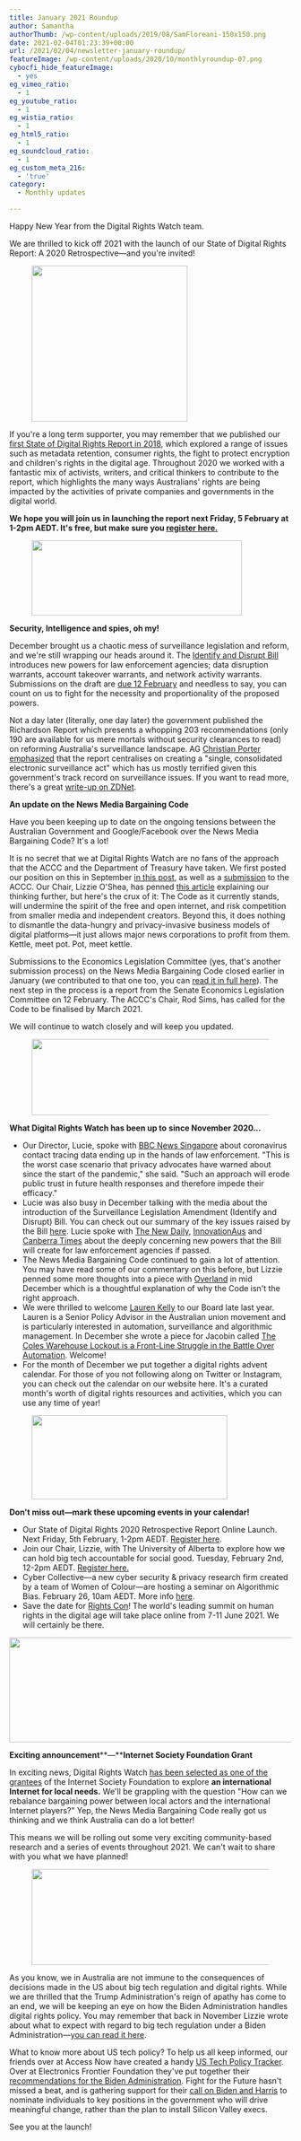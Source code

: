 ```yaml
---
title: January 2021 Roundup
author: Samantha
authorThumb: /wp-content/uploads/2019/08/SamFloreani-150x150.png
date: 2021-02-04T01:23:39+00:00
url: /2021/02/04/newsletter-january-roundup/
featureImage: /wp-content/uploads/2020/10/monthlyroundup-07.png
cybocfi_hide_featureImage:
  - yes
eg_vimeo_ratio:
  - 1
eg_youtube_ratio:
  - 1
eg_wistia_ratio:
  - 1
eg_html5_ratio:
  - 1
eg_soundcloud_ratio:
  - 1
eg_custom_meta_216:
  - 'true'
category:
  - Monthly updates

---
```



Happy New Year from the Digital Rights Watch team.

We are thrilled to kick off 2021 with the launch of our State of Digital Rights Report: A 2020 Retrospective—and you're invited!

<div class="wp-block-image">
  <figure class="aligncenter size-large is-resized"><img loading="lazy" decoding="async" src="/wp-content/uploads/2021/01/save-the-date-6-1024x1024.png" alt="" class="wp-image-7656" width="278" height="278" srcset="/wp-content/uploads/2021/01/save-the-date-6-1024x1024.png 1024w, /wp-content/uploads/2021/01/save-the-date-6-300x300.png 300w, /wp-content/uploads/2021/01/save-the-date-6-150x150.png 150w, /wp-content/uploads/2021/01/save-the-date-6-768x768.png 768w, /wp-content/uploads/2021/01/save-the-date-6.png 1080w" sizes="(max-width: 278px) 100vw, 278px" /></figure>
</div>

If you're a long term supporter, you may remember that we published our [first State of Digital Rights Report in 2018][1], which explored a range of issues such as metadata retention, consumer rights, the fight to protect encryption and children's rights in the digital age. Throughout 2020 we worked with a fantastic mix of activists, writers, and critical thinkers to contribute to the report, which highlights the many ways Australians' rights are being impacted by the activities of private companies and governments in the digital world.


**We hope you will join us in launching the report next Friday, 5 February at 1-2pm AEDT. It's free, but make sure you <a href="https://u1584542.ct.sendgrid.net/ss/c/P8Elou2Rvc0qoMPEUZrMXQOdkwYPfWp1lSbdBGL8OQkZBIAwRpAMXO0VP8S7qG9njUBnOiLzp6GpnuqlQpso1yU1mXOPC7mY4cxajAMm0ldBHva91VhUWSTSd4mhbOix7DjrW3D3JrAC8P1jTi69QsEs9Jzh-AvNezFPq_Tw6-GpBwhLE-qtbXItKEqLkVodri7xlXZFhGsx34NLSHbOoKDuDwUEUxkDeNEZTkRW1p7dg2ObRkWcLLBGTufQij79JBeJ2byAhAsew5efN_Ot7E8CEH6JjWCy3r98As8_uowZwxdR3GitUxUobG-H-XCXexRlhDe_MY2-OLLYA7Y6HphwQeF5kaQDyQt2IqeQ7pzr1I-ke3C5yXSSYNQy1L0x2jvT3EbLe56WDX1IyKQaLA/38z/GX_Due5YTwW4Mc7oRznFxg/h1/3OjDMMAk56stztfw3iLXsGzzW6RLdCou5ehKwYjAAgM" target="_blank" rel="noreferrer noopener">register here.</a>**

<div class="wp-block-image">
  <figure class="aligncenter size-large is-resized"><img loading="lazy" decoding="async" src="/wp-content/uploads/2020/10/Email_headers_highres-04-1-1024x366.png" alt="" class="wp-image-7494" width="375" height="134" srcset="/wp-content/uploads/2020/10/Email_headers_highres-04-1-1024x366.png 1024w, /wp-content/uploads/2020/10/Email_headers_highres-04-1-300x107.png 300w, /wp-content/uploads/2020/10/Email_headers_highres-04-1-768x275.png 768w, /wp-content/uploads/2020/10/Email_headers_highres-04-1.png 1168w" sizes="(max-width: 375px) 100vw, 375px" /></figure>
</div>

**Security, Intelligence and spies, oh my!**

December brought us a chaotic mess of surveillance legislation and reform, and we're still wrapping our heads around it. The [Identify and Disrupt Bill][2] introduces new powers for law enforcement agencies; data disruption warrants, account takeover warrants, and network activity warrants. Submissions on the draft are [due 12 February][3] and needless to say, you can count on us to fight for the necessity and proportionality of the proposed powers.


Not a day later (literally, one day later) the government published the Richardson Report which presents a whopping 203 recommendations (only 190 are available for us mere mortals without security clearances to read) on reforming Australia's surveillance landscape. AG [Christian Porter emphasized][4] that the report centralises on creating a "single, consolidated electronic surveillance act" which has us mostly terrified given this government's track record on surveillance issues. If you want to read more, there's a great [write-up on ZDNet][5].

**An update on the News Media Bargaining Code**

Have you been keeping up to date on the ongoing tensions between the Australian Government and Google/Facebook over the News Media Bargaining Code? It's a lot!

It is no secret that we at Digital Rights Watch are no fans of the approach that the ACCC and the Department of Treasury have taken. We first posted our position on this in September [in this post][6], as well as a [submission][7] to the ACCC. Our Chair, Lizzie O'Shea, has penned [this article][8] explaining our thinking further, but here's the crux of it: The Code as it currently stands, will undermine the spirit of the free and open internet, and risk competition from smaller media and independent creators. Beyond this, it does nothing to dismantle the data-hungry and privacy-invasive business models of digital platforms—it just allows major news corporations to profit from them. Kettle, meet pot. Pot, meet kettle.

Submissions to the Economics Legislation Committee (yes, that's another submission process) on the News Media Bargaining Code closed earlier in January (we contributed to that one too, you can [read it in full here][9]). The next step in the process is a report from the Senate Economics Legislation Committee on 12 February. The ACCC's Chair, Rod Sims, has called for the Code to be finalised by March 2021.

We will continue to watch closely and will keep you updated.



<div class="wp-block-image">
  <figure class="aligncenter size-large is-resized"><img loading="lazy" decoding="async" src="/wp-content/uploads/2020/10/Email_headers_highres-01-1024x310.png" alt="" class="wp-image-7296" width="449" height="136" srcset="/wp-content/uploads/2020/10/Email_headers_highres-01-1024x310.png 1024w, /wp-content/uploads/2020/10/Email_headers_highres-01-300x91.png 300w, /wp-content/uploads/2020/10/Email_headers_highres-01-768x233.png 768w, /wp-content/uploads/2020/10/Email_headers_highres-01.png 1376w" sizes="(max-width: 449px) 100vw, 449px" /></figure>
</div>

**What Digital Rights Watch has been up to** **since November 2020&#8230;**

  * Our Director, Lucie, spoke with [BBC News Singapore][10] about coronavirus contact tracing data ending up in the hands of law enforcement. "This is the worst case scenario that privacy advocates have warned about since the start of the pandemic," she said. "Such an approach will erode public trust in future health responses and therefore impede their efficacy."
  * Lucie was also busy in December talking with the media about the introduction of the Surveillance Legislation Amendment (Identify and Disrupt) Bill. You can check out our summary of the key issues raised by the Bill [here][11]. Lucie spoke with [The New Daily][12], [InnovationAus][13] and [Canberra Times][14] about the deeply concerning new powers that the Bill will create for law enforcement agencies if passed.
  * The News Media Bargaining Code continued to gain a lot of attention. You may have read some of our commentary on this before, but Lizzie penned some more thoughts into a piece with [Overland][15] in mid December which is a thoughtful explanation of why the Code isn't the right approach.
  * We were thrilled to welcome [Lauren Kelly][16] to our Board late last year. Lauren is a Senior Policy Advisor in the Australian union movement and is particularly interested in automation, surveillance and algorithmic management. In December she wrote a piece for Jacobin called [The Coles Warehouse Lockout is a Front-Line Struggle in the Battle Over Automation][17]. Welcome!
  * For the month of December we put together a digital rights advent calendar. For those of you not following along on Twitter or Instagram, you can check out the calendar on our website here. It's a curated month's worth of digital rights resources and activities, which you can use any time of year!

<div class="wp-block-image">
  <figure class="aligncenter size-large is-resized"><img loading="lazy" decoding="async" src="/wp-content/uploads/2020/09/Email_headers_highres-06-1024x342.png" alt="" class="wp-image-7275" width="349" height="150" /></figure>
</div>

**Don't miss out—mark these upcoming events in your calendar!**

  * Our State of Digital Rights 2020 Retrospective Report Online Launch. Next Friday, 5th February, 1-2pm AEDT. [Register here][18].
  * Join our Chair, Lizzie, with The University of Alberta to explore how we can hold big tech accountable for social good. Tuesday, February 2nd, 12-2pm AEDT. [Register here.][19]
  * Cyber Collective—a new cyber security & privacy research firm created by a team of Women of Colour—are hosting a seminar on Algorithmic Bias. February 26, 10am AEDT. More info [here][20].
  * Save the date for [Rights Con][21]! The world's leading summit on human rights in the digital age will take place online from 7-11 June 2021. We will certainly be there.<figure class="wp-block-image size-large">

<img loading="lazy" decoding="async" width="1024" height="187" src="/wp-content/uploads/2020/12/Email_headers_highres-05-1024x187.png" alt="" class="wp-image-7575" srcset="/wp-content/uploads/2020/12/Email_headers_highres-05-1024x187.png 1024w, /wp-content/uploads/2020/12/Email_headers_highres-05-300x55.png 300w, /wp-content/uploads/2020/12/Email_headers_highres-05-768x140.png 768w, /wp-content/uploads/2020/12/Email_headers_highres-05-1536x280.png 1536w, /wp-content/uploads/2020/12/Email_headers_highres-05-2048x374.png 2048w" sizes="(max-width: 1024px) 100vw, 1024px" /> </figure>

**Exciting announcement****—****Internet Society Foundation Grant**

In exciting news, Digital Rights Watch [has been selected as one of the grantees][22] of the Internet Society Foundation to explore **an international Internet for local needs.** We'll be grappling with the question "How can we rebalance bargaining power between local actors and the international Internet players?" Yep, the News Media Bargaining Code really got us thinking and we think Australia can do a lot better!

This means we will be rolling out some very exciting community-based research and a series of events throughout 2021. We can't wait to share with you what we have planned!<figure class="wp-block-image size-large">

<img loading="lazy" decoding="async" width="1024" height="171" src="/wp-content/uploads/2020/09/Email_headers_highres-02-1024x171.png" alt="" class="wp-image-7271" srcset="/wp-content/uploads/2020/09/Email_headers_highres-02-1024x171.png 1024w, /wp-content/uploads/2020/09/Email_headers_highres-02-300x50.png 300w, /wp-content/uploads/2020/09/Email_headers_highres-02-768x128.png 768w, /wp-content/uploads/2020/09/Email_headers_highres-02-1536x256.png 1536w, /wp-content/uploads/2020/09/Email_headers_highres-02-2048x342.png 2048w" sizes="(max-width: 1024px) 100vw, 1024px" /> </figure>

As you know, we in Australia are not immune to the consequences of decisions made in the US about big tech regulation and digital rights. While we are thrilled that the Trump Administration's reign of apathy has come to an end, we will be keeping an eye on how the Biden Administration handles digital rights policy. You may remember that back in November Lizzie wrote about what to expect with regard to big tech regulation under a Biden Administration—[you can read it here][23].

What to know more about US tech policy? To help us all keep informed, our friends over at Access Now have created a handy [US Tech Policy Tracker][24]. Over at Electronics Frontier Foundation they've put together their [recommendations for the Biden Administration][25]. Fight for the Future hasn't missed a beat, and is gathering support for their [call on Biden and Harris][26] to nominate individuals to key positions in the government who will drive meaningful change, rather than the plan to install Silicon Valley execs.

See you at the launch!

 [1]: https://u1584542.ct.sendgrid.net/ss/c/AmCPGAa5TKCV0Ya3nRaidLj-E38ivNX1IxXECBaIAIBnfl3P693KHmdSgMw1M2G-4SjEQIrDkBgLjGU8gOW1uEXEWP__zGsy47UXPwejYF41YlLoSNbqrg6URg5v7HYMaNYi9BxXAa5EWBcdyQpbQRFKY9DLDIlic_sj_A1Mt5uJC_6CZhwzZDwO8WWl8avdvj7-_xCZumnvdSwmK-SeyOqs2mv7-C3PpuwpQl9qSU6RkUnQhJZajgkZZC07oIk36Dezfcrsdy_KEsgOC6to2rZiB1M40ElXVBszbs2LMGsrwbndXpDDpAO8qU9TuS7ST7jegMPlOCHUk1Qp5nZjVGLIknPXgZYiTImAUcdGWDr_Zm_8-tr_R5WEVP7FazE18bUbB7ZPzeB2xOJxOCVigA/38z/GX_Due5YTwW4Mc7oRznFxg/h0/RJgDsybmhSYShIZfHdNFLS26bSNX20-P1LulMxjez8M
 [2]: https://u1584542.ct.sendgrid.net/ss/c/tTBUZwcBH_2q13Ow12s-jec6c6sDmmbRVlFp71r4CuX1HeuystdaAEWiVoLy6N25SVM2sQrXhu9_i6RLK_zH9aSuG3iL7uYvakKADj3EM3LvkIp9_AX2QTDJg-Oll7JN_TYdbe9OYS8I4Ut1VocTIgr58rqj2QeByTmNnRmI3yV1-OeV55_jqJpSHRChdjcMjYZO3L8tAD7WwkHScZ54CygkHJLLYCXpkLQeY-ivShADM5_RLZ1VFO09O917QaUW_tKs9YgaGSd2M552A6O9Qwv5ion1-V0AM-DNDSZ2AFxkaD7qIUgoq0MA7dppbN0j9ZsP6fQbGexj--LwA9ZNNSHVx7UKxfhP3TBf_u0VRfXV68G_RgRgSXe_CgGi4mlKvGIL-DlSu4IsL8IWz03bOA/38z/GX_Due5YTwW4Mc7oRznFxg/h2/bMDbmWiR7ctY7Yii9x3Er76gpR9WDpNjKONudSLaKbA
 [3]: https://u1584542.ct.sendgrid.net/ss/c/atcYNHk4Eh2YdGnwBh-YDNsStHlRDnhXh8ZCVpOmFCCGEYetjdjuV8r66rO-kg-Lui3CWWasFuxd-sMehUWK8MHCkPqh2vB_YPGjm8yYYyc1xzOGO67bF-Srw3z3yuk8Mlv8FmPM9XAHw-jRmAx_ouWSl04xnBIuZuiPhOTjScb5NcHgM_BT9OH-KdpSRvgmlRxTt58PXkeEutAS0xlVAgf2SvW8KNi2O-xKxapHOEBtIHgHiwGbyVzi5EL_wqlN1LOAmbKrr6heTFXoMlPpM3wAGhNDB-UfnjN6DWnTSrFi8ezEvzlVYJ5Jo93uj-l1XbLpGz4P1hGpKZN4bE6t2-X0VgX4y4wn441BG6DQ4-ew1f6lz5qT1dgGbQlnHajbo7cxITLin2q24S3b8H2-tgELZltQrHzgxu26SULYorpai7bUozlTu1oM4i16ExE6/38z/GX_Due5YTwW4Mc7oRznFxg/h3/bHfNYyzOWvcwKMXrxBt5gX6dHVQGuMnn1Qq0AMFQe3M
 [4]: https://u1584542.ct.sendgrid.net/ss/c/atcYNHk4Eh2YdGnwBh-YDCcpYg82M5_HER_72VOKqu2bY-0jEb-rFEyotLyhHEK4IOHLTTuXlAISvG9Ke3t8_y-igmYZ0lBBYmuxF1cMZxS2eszEbGUqurr6l4-EXR-M_MAcO4v6fw85mY6jrCPJmmI5FxmB3sFVuLcDdll8VExZXPibfPpkwqUrqMZLUezYWQvR7CcKuYI4VGwoS4r2-YQLtF_yvJN6puerJy5y3cldnG99vVBp5zK_3hexuG-xvtDu2ot1drv0v1oA6TrW2alcCK90xV_BiQA_cr7yTEe8-hgnRb3sqvyvDCQGnBhxYLomRSheWfTKsR3tMkyWMbfjim1zaxwrG5EfZsbtw42WAw1gvNgZb-P2Y269SHuwcZvd7ZFyh65WdSDex9iBqf2wUC8VDW9n4uDZxEVVjf4wrgBnWqhMDxCu8ooz0HXZGjZDGR1Ye1bTqwvdthhF2mKj9In8wL3xXZfnxXhQtNFr4aQLiJ-rhMgqIeZMbZt6Ok7w_h6U2-ivoDCw-0jYrb8CaeNLuLEhVz8OC7eR3Lg/38z/GX_Due5YTwW4Mc7oRznFxg/h4/v3-5c1Yyze7gsEUK5mzF41tnApAqnOwzyxzJoTzOzzk
 [5]: https://u1584542.ct.sendgrid.net/ss/c/atcYNHk4Eh2YdGnwBh-YDBgF_lpx9dpLIbqQryNOH0slS0cDhMrX5UY6DrrzjyKkf7k_pVM8TjxOr8-lJZIFej-fEaPSuBzgzsnxeLr4_jsXwp6mcs2NMrhD8_u-mDnSU_53kYY3W5ekHDyuXtwSSAOiBDLgsAD42JCMHScH2QG5mp6XR822VjWVw1wN7U8DqUHACNwkm-baXYkH8CLS3QPCgfP3erM8AtPSfPO9VbW1Kc0G3M_jRvZKijsqpoibi2c4hXfH3UjdWqZ6AEA9vsifXyp7gMHG9woKWKl8wuxtXjAIOOwI3CPgdvC9mlV0kvzLaLQ3R_ggw0vlzejM2XFFZ_ZhkSoQ7yGspiqmsa2L6QNc6aRMOoiuLj9znhLo7gSv0LND6I4cuZofuiqA4Q8gWSEbZ4O9bV7KHjDuTZ0T21Pf-US3_3Qe3sNmFKRR/38z/GX_Due5YTwW4Mc7oRznFxg/h5/2RO7tRCtfzdzB8zO7GYgGfXu-wjqlGQNYsngYFaECV8
 [6]: https://u1584542.ct.sendgrid.net/ss/c/CMxF4nARlf6wAFa1PSfv0mmZ9RIuK0LyVv5J0Wo3jtLbQYuZN58BSDpHzW6ON_Xe_Jin93oFEiss0xl3Wv5mQyzLep4TS1Bk61Crl1OOPXuMn14ii5c8JmXEo0YA77X8g2drXwuJZUcc2CnXtt_GeivG-jiOp_BOIG9nGkYiW3BfslHsa9X2QLSRiuK29NoFHYOm6oN4Q0cc1k3zvu_0lzPobCfaV89LVGJFEhUQvDHJrBaib6uTLV2_eK7HSTwe_zTi6uixKHS6AfktBJHJJ3sfmqs1JLcmGoiNywsArPaLEn4ehj7kyl7TzhOTm-fDsEpBq5vVk34JMe3CHDCvONGdSCdazCIYbSwJ0COMhuDr1oLJvNg4vmy6QNwPEbSw96oIIiwbjkb02ZZnXCFSWUnrStShg9Yh-ZQUE0UegRBROBfVlPkVGijFGUYNYB1q/38z/GX_Due5YTwW4Mc7oRznFxg/h6/j8LxvNo3a9OTOA1LgbbeYsKh9XwpDXvcIbysR_sM3jA
 [7]: https://u1584542.ct.sendgrid.net/ss/c/CMxF4nARlf6wAFa1PSfv0mmZ9RIuK0LyVv5J0Wo3jtLbQYuZN58BSDpHzW6ON_XefmyGbUhlRMw2o37XHlDr1Hu2oOybR0dSQKPcDp05PRnQIM0986xLkUtAm49hUUxonawl5CkKKKN3Q4FND-qIZA9izJp3P86E0lYq9pJWapT3S4mVF7kPsyd43htim06kh4p7RAOAkXmpyhS313SPDGlm9bPiQUO7v_s65zUD2Ia0w9iDCnkJw9jnNrdNvFlRIOHb9RAo3hncCrtLH3g_ohqjs2n_2TCfmBFtiHK47R0vIdZia_j3BFZ7DXWYJXLEh-qgejPTw7IArIovgVJfuu6WvQXxCVVAtSFnr9JJ5vgihRMXaSw5equ5Qg3zpueoQj_mdGBuW6KZ6Tk5wXiuncsuXZHHf_DrZr9DD8HRqzHdLOTzCor2diV5IfwytCC1XGpYatKFXAy6zuqamEctiQ/38z/GX_Due5YTwW4Mc7oRznFxg/h7/NXO4MY0HEDb4UbFwy4kUMlGDvh7iuKpGwQGYW1AeGkE
 [8]: https://u1584542.ct.sendgrid.net/ss/c/BqA3LhzOFl92KwaVoz69N0qR3BWkZXYkjMRYGJoSlae3nN7x5bGH8v2aa9RWlOQhABPI9T5OJfLUxOr1GHmbx-t_gSxB8jsOGRoRuft4FgmRSHjZlaP-JDCrEYw0LLgpbkJeoUb1WESsrLJQiUQBlIWjl96nBj95iOacjaSNVYtONTy0xMC3Z53FqP3u-n4JydP_YWqyZ97kY-3uwEhGVCctTYe7r8fmBfFpRKxkdENrESECYPWt9M3HAiq860iqaQMQAfE7OMm5aryz8_k710A7hQMBj47IqZgkzM8kVEcC-AUCbhzTh5I0lcvA5YMznDByAbofbiSLOpZZ-nD3l99v1i77Nd8OwGg78eZYay3fUKW4N1Zq5TxFsSI7m8Ht91JlEoShg6isxmLB0NRktw/38z/GX_Due5YTwW4Mc7oRznFxg/h8/4AQZ65ZDkkQeVNAfTwWaud-mqR5NYH_6-y4siOVjLpw
 [9]: https://u1584542.ct.sendgrid.net/ss/c/CMxF4nARlf6wAFa1PSfv0mmZ9RIuK0LyVv5J0Wo3jtJwgT634iGOY2ciLomeSE5Mris0JbcHvAJa7RFI6NNnR0UzdP22Ln79lJINWT1atpqX1uTPJl1elbdCwbpSEGJv3XB3-6k-6g3xiRzHjdR7ng5MTd8G51cfHfE6YVF2qz6-65dmXBxjOksfTv2UebhjXme3Qsq3CFu0qkTbaV-PRU4bA0ssHQzl8lDFvUktFFK_EBe1cPVYL_y1NnC0QAqwfiafaYX_RKusZQwhos139NYlOXxR3jK1wjzuBAAP-CmT0eOLEt_ZP_EIsysUIYz9rIsICqZI5UYeEEvG3W-p-i0721ns4zgQM8tQTNeuqEpjmmJgD3cqyEhzj_hvPTRCPY5y0ZH59d64RLa98cFsl6bq8TB-SVFxz23PMS3YZg8/38z/GX_Due5YTwW4Mc7oRznFxg/h9/crnm771ljFDHO7AqECNunN3-TRXk7RnkFARIKghnVWQ
 [10]: https://u1584542.ct.sendgrid.net/ss/c/atcYNHk4Eh2YdGnwBh-YDO8uxGJwPbt5vUWhV28VPRhLgkSGiOLwyaPW-TQlSo3P2gtO2wBbevxKr4M3Xx827sl1brcpatf6du23Htg2gf_OJTwEtSCX4bUqnxby9Gs8r5VoGEZ0lrOJr7S9C3wB6svGSG2fFjCgfKiTZ6HtcJdvq7_oJNBzFPAZRZeZdxy62m1L2fTl_xkrUJfoj_5gYjPakoQTekMwg2XBADSipukC6NPpARw5IvsBH5f5DiK1_9o_i6dTFQkVMV5YEG9VzL49rMYMGNCFcp3hulrojLF22WtKn7gT9Woo6BhANwnoNibqlx95H6X250fo1DgKa3hXjXEvTiiLRdZBa9uRlfA/38z/GX_Due5YTwW4Mc7oRznFxg/h15/kH-Xa1ZCb_fHspBRghXcyARlx-C6tfN4r_fod_LTOxs
 [11]: https://u1584542.ct.sendgrid.net/ss/c/dSCQfi9FLISmU3ZE3bfPhlSBN6XYeCKzaLLHWVkJ-A9ssnHoFXVOv9K_tpvraSj1-0pXU4ztPMvwpVPpV4A0VrzK400VbKZotVbCejSfzd9RKE5RKtDjrE0gD7A8RAenIW-Y-wXu_zDHYNz5hfCR43XzrQ3xDCw23-09pYYqWDw6Gr0Hks6sMjkriaPsawVswEuHidV7AjP2H-GHJ0LonyPTrSqUjUCb-oQ7eQOwPepSVLmw7z0C3UEdCJ-uSUpVu3PlaiGimaxt1nyzcAAkwRK-S8rFeaCMoVk01066jLArd92rmqKz7g9HTWzFCXsvtqEFlmavtB0KLgH2DRbH6hz48pm72ostSyWgIm0o0vx0YSGNWtBiXcVQ4IktshIt/38z/GX_Due5YTwW4Mc7oRznFxg/h16/-M3Q3u85IqgBrmOMDGgfELS00wB-sFMYyGZ7fJx6XFQ
 [12]: https://u1584542.ct.sendgrid.net/ss/c/dSCQfi9FLISmU3ZE3bfPhg8jwdrnKJdjAjsLvB-9DmnOJCVNoYOC72oz6EWUTKF5QpHAMgaHwhWiBhOi_VZOnJuYYF4Wdyimh9Bk2AYF9734_x1mKqz7E3wbREYmuk9GH8PPAI40gGSODB4iJ8VYZGn-vd6elV_WtFQoBT-1R8TV3LeWhGhqq0Kw7cpqOD10msuxLeCUW2V5Gxk4FYCh4pwfhaMWc1QBv8I18FpgCF-ie5hEeoSFuUqAbNvvEsMbUCVmbJguJCKsOwzmKoghnBqpD5LUa3txejcCvkBQnrfa4t9_G8fAjx1rEtRJdNw873NoBqiii-fWxoYaXV9gu8P_NzyT268dS4S04HhmGVKMTZjSy5v_d--v6yX0qCwy9CDaY9d1YjIFlDvic2ZjhMU2Ov1_OLC6oNTovXjosAc/38z/GX_Due5YTwW4Mc7oRznFxg/h17/8QHtqM-IvQApFqofwIqj6xW2rfplZ8sukz1Z4Kv1DxM
 [13]: https://u1584542.ct.sendgrid.net/ss/c/atcYNHk4Eh2YdGnwBh-YDK_gpTaIVkfp3JTnTCw1eQ_TXcA9n4PRcNyV_ryhYzthMSyNYv700SeZIXgkHzbM5lp5UpJfcROTOEUD2HFCo-ucQYuSXOJ6cEf4RgB1SbTGVc9tkKY_kBxk1Hk3eDDMKPK4bR2KWykNuOjtDn1ESY756Z1v2Acd8gY-DmSoLQG1oMWpjWOLKMsVYSkysgpv8LQa9lPE19hvZpdva-N2bbnYUsGHTlcSyEV_D6jV9R7Ke6Dlb4OnoJ8fe9inh4VHzjJTKxgdXQlnfIlOY72Vy5erCDRrWENPxzjQyRxHkxT09m0xCTDUX2UfvVsoIpcadkwQGhy4p178a225OFWbiu2xnx2qMmmGiRm-_44AXoHc0HXiYc43jwh8geFFr3AZrg/38z/GX_Due5YTwW4Mc7oRznFxg/h18/lOjNDoUOfKew9dXC8e-XJbcKaQ5RUslvuFVFoOucuUQ
 [14]: https://u1584542.ct.sendgrid.net/ss/c/atcYNHk4Eh2YdGnwBh-YDMsQup19ctwzixQPtTEhYGvKp1MI5z_eLXiS-JHaSkpW_FF0sv-sqMf0Z92qzjGzYIo5txS3VRukwwxeRmAL4NU6W7RiJDl7MFymv5rXP3FjbASFd1Poe0nLwXPb5zxIOFhcdaVKa4JRU0zuf_POtpNNzXlIRrHo1q844uZKPijT2ROdJV8xbhPaIATL0YBMeOAJX7CifCGiCra-rcluqgzBRSSzpVBzWU1Y2rww3wJ8txfqmdNkGdjhNMygzhQhqzIZ04gHaEMdPg2Krd3-3ziadoaPNwidHzzAlZnjpcyvyKcWOn_0GUOOq9QeilA1Gm0Dy85dbYYislMLA7yHMeMqdTU03bcm004zRLZ6DqBZM7NEsRikfEsAvo-apY-Sh6oJDU7NZCYBtwecDNzhN3KHxmVuLg3SsokNYVGm7dNXNl7qnXEPgig4lpyR2IvotA/38z/GX_Due5YTwW4Mc7oRznFxg/h19/9jK2keVF1bSLpDZyOrITiuSdVe9X3o_P0LHf_dmsUPg
 [15]: https://u1584542.ct.sendgrid.net/ss/c/BqA3LhzOFl92KwaVoz69N0qR3BWkZXYkjMRYGJoSlae3nN7x5bGH8v2aa9RWlOQhABPI9T5OJfLUxOr1GHmbx-t_gSxB8jsOGRoRuft4FgkyKWFiTdgGejZK7XIG9hRb_1vp1-4uD0F1h1zqe5YI_X6ZpsTKJtlqw_aVDzK-OU4RxgI3SVBnzPyif0bY2GGE-MBhUpOz88llETbrpnGcZp7tTxRZNchYgZ59lUnC2h0PFnUozUUSujmvNppgycrNcbyX3uev2uqf4BCDsa6TRUS-kJO304twDuIyYMnmhjXDOT2DDH-3mIfHtoie3aeciAJac4V0w5_bGPQ8u3qRkLEzBcvMZ1pLlzhGZxMWR9V_VN2Onb8vkt8jYmvpaF_Wuv6Eg8x-5LDvHAC6kJlJiQ/38z/GX_Due5YTwW4Mc7oRznFxg/h20/n0MQ73XS4WvTjEj3VX6cLBTnp3ZubZgkJ2IatceC1NQ
 [16]: https://u1584542.ct.sendgrid.net/ss/c/CMxF4nARlf6wAFa1PSfv0mmZ9RIuK0LyVv5J0Wo3jtKndhhL4rCptEO3_SWz4RcYKlIToB3H5fOfKOCUWC_cBWl7ybTCjUoHSXsarpV2sMXlHSr_Ta0deQc-T7Cu6IyrBXsHZ6o1pBsI3OXjzzRtQksXN2N17Q5ItQK6zE0fr5fkgMeY71LNObcfNYjpRaAvt15t9VS-QPqDD4MsQTmfy2pgEIpT4WJQsrppGVqr1fsinh-n5tH16wjfeNxTO1FwBRQpSs31yv-BNPFYXGGOwaXI37tv41k8dfnUojJcpOSwBDh0DP7RNgQ8XlinJkJGhyD90zTaq0g96_ERNPKvsrpo8KQgkpia8T15H2KXNMnnCbMdpQf9cLQQM__s0ivI/38z/GX_Due5YTwW4Mc7oRznFxg/h21/5nbWjywt8Jpwovta1GLRQit9Txli1TFBIYibuIfvj20
 [17]: https://u1584542.ct.sendgrid.net/ss/c/KTqGVTU95m3XYkCVwdzD9QT3qry_HB4JXuZfTmVDHIwvWU_Ny9C-wVEiEFle3MRNdgyFTLoiw1RX8kXfuBBLKU1GdhHFB8WmVQ3apvvXxqumKcWjX3hSKb72P9AoTzdXBbkOq3guoKHSWmRWHVL6BNWwLOC0h8l-vjP_lmDInEFpEnlxewdPoCm98k5Te5_ipf19CE_ESZtH0OhWtWR7hoj4qScwmbl7UQqFZny-eNG1Sogkj7mxwRYoBxGs-8isjDve7RcBFbrFJ9PS-lrw6sHcvM3VXaWuoU1X1IJHysBPg5I-s03PhkDkxiEWVYapgdDKU5VpxbDid52pYg9NO0TOkrMS-sjNM2I1n54PAqbJXz9mOaxBzvht1G8zcBq1yDqEyuY3gAzFXqBIpw6IZXYsiT7c4QiGEB-c6rSq1ZA/38z/GX_Due5YTwW4Mc7oRznFxg/h22/Mbswf-9D-7dOjODVr8oTYo9aWjgAPqc-_KbbtWFJ3s8
 [18]: https://u1584542.ct.sendgrid.net/ss/c/P8Elou2Rvc0qoMPEUZrMXQOdkwYPfWp1lSbdBGL8OQkZBIAwRpAMXO0VP8S7qG9njUBnOiLzp6GpnuqlQpso1yU1mXOPC7mY4cxajAMm0leyZS_hZpnw_5nviRyqTi9GfzWSlMJHTCzyVeVmlJILGvisdmvYbafWrXpkSK_kXQ7eRxUl6nTV1D3G_DnhDKLVZ5eQe5d8wb-MuzUCibTRRXpT0221i73z5fk2HmZ3CPN1x2iq6KTSy_pr9_59tLJoS1Fxr-hCOA9nXxyDru2lVtj8UBANbhYzVlRpapdKMYNZc_YzlSKEaAadK_H_ssJOhdhRhm3FCaWggSsTxIYfecxQpgCngYdJoLqcgynwQgygPkeuYSjQvLvSlDYGyGCWftpZLM9VilnnrDqcJUYlzg/38z/GX_Due5YTwW4Mc7oRznFxg/h11/4u38FUQoNt2GfwEB_mqSKg3pY__dDNrQRnZ9ABR1M-0
 [19]: https://u1584542.ct.sendgrid.net/ss/c/atcYNHk4Eh2YdGnwBh-YDM-qM9RhdFpf4pZXSHBeQKH74ItiTgCG4jkR8c4HV1vxYQKTDAAArSHdBwHoXYuVk2SecOSidVhLU2cx3kC-elfPEMMdtNX0Qla8zVDPmcpyBZ-FkEvREAyB-21dXNe-7e_t4ehukqMRc5URI6WBc7BPCvofdOLQ5wFkSrfUdmYFXsfVnWJGaPJrbbOMqo49hThqOzPdfr5zMuauaxh2CZaGnk0J0VQkpLLv3EflJAecJt9i0OCz9EaDgVhZ0ZCkCZo8Y4C_LMioFsQuMRl8QUDao7VOHUGhFCKP0_4QUWln-MjYyRB35LmZH_o9hC4IcGgyO7mrsKcbrOSMEyHfqbxNaqKx9S9X8xwNHUM6rBllov0kvzU7xDJfEMftLLX4AlehguGsfV-YoqU1mI0kM-ub8MDwrQlKu6mgraG_89-ZF-9YmTNX8KkWSqExVZu2Bthc1opBo_GlBPD9MBSMpCg/38z/GX_Due5YTwW4Mc7oRznFxg/h12/4MU0cfkEAwEzLfIa8NA2iUT0Ue1OEsTXC2oiFKr9TLk
 [20]: https://u1584542.ct.sendgrid.net/ss/c/atcYNHk4Eh2YdGnwBh-YDFUMrsAHGKPNQSwNFtgiwh8EpjV_39Xa2qUW8_inEC4XHVbq_cBHSaHohyGH1wy0jVO90P2_9K3oe1lu4wiMJrYDCNUdI0Zp7Oi2dexqsLImOjc4hOp8FTO_jfQS04iWQ1moYkj13G7ICRogmEUHJsXDmO3KzviAaCcH7nSfVObmHXbIW2L2MgxxdhFpBZoxYwjSR5d5qR0p_07QtLnDM3WvvP1VhHfgYdAH5ZN_IciIFdBUWMMJUrAJ95iTSVoz-GG7UxKOZp-50LLwyg7C2ZA7npVQ2vEkDDXT0L4bzqbe4tU1bgn_7jBGeUZclMecCuO_UrmaH1fyCo2RBSnBcIxsrT_emp9-nVz5AjfQO19W/38z/GX_Due5YTwW4Mc7oRznFxg/h13/8df9QbLRrUzlJjolDO0luX0WeUfrPpvySZMuOQC0f9w
 [21]: https://u1584542.ct.sendgrid.net/ss/c/atcYNHk4Eh2YdGnwBh-YDPgdQRSupzitvY9iD4qNsMI32Tt0OZuTi3ajwMwCj8TmVywX5bcIykfk2UVcGt7zf_RdgLOdBh9JSd4hDI7hnG7zn2JksLYhQ95e0DfXWJ2RfsCZPiCm-KY5egILYO7iA5wTMTlgOYcj7M9aHDGO77y9jhAyDngJ6bb-IDNqylPPmfzKipgdufaY8QbbTT4ttKi3E1MnysO2JZJQ32jv1M19AoRe_S0FyPVv7EUedtv_oHwz3QBgEcAlbfGnUeI1IcPLFX-hVfuvKS1VIdKSP89PFb2Z8oj8ULL03qW7YYfMKuMiBzN6sE2DpEMZCli6DA/38z/GX_Due5YTwW4Mc7oRznFxg/h14/UKfT6m-Q1DObHc6TklueK15BiqPNGPgTsxdDN7FPfoU
 [22]: https://u1584542.ct.sendgrid.net/ss/c/atcYNHk4Eh2YdGnwBh-YDN_PpKM4uQii-KcZAhfYTSiKnqiJw_5qSeTmCU7dt-tx7rfu4jG91a9uwEisKIE4Esa1tbbY9uS9BkYYgPI4UUiTlwzBpXDZBekV7NopfF9rHdkzEpJd4fvD0Bhl8wX1WjQ5Nzqt5GgL8dkoafodQptP5iuuZIQGKuwY-eLQJO9uGVOQJ3RuzFd6x0iNeCsFsKLt-6iiWBKVQqh4mKinxtMvuBHzjLw7f5cMYpLuqSbpn5tXNZp17qawQ3I76-v4rj4F4VCB05QHwhq5JpU_aI4ue3G6Qo8yzVBoMWy-7irVc4Ig5by8ikwoSG61v3XbR7l-EkDznm-oAtuVnS0qJqm2xDsODX30zYZNA9CKSS7ejc4_4nXmA5ZwjazA3xn9jmND8mtZGxXY4GiXtdR5g29Iw1SIqq47ozaTpAPyADs5f2k4JvFwHXTJGYCffFZd5g/38z/GX_Due5YTwW4Mc7oRznFxg/h10/euYxXp1Wik38QSq0Y5_OAX7xxMdTwWfHD9QosXmIFNo
 [23]: https://u1584542.ct.sendgrid.net/ss/c/BqA3LhzOFl92KwaVoz69N0qR3BWkZXYkjMRYGJoSlae3nN7x5bGH8v2aa9RWlOQhABPI9T5OJfLUxOr1GHmbx-t_gSxB8jsOGRoRuft4FgmzM39r90FRlZK96DomVbL-kG0I7fjboXF_W9oNpU0GeM4jRO9qvLamrbLt0Uxxo1eFy-y8mUQn8nG0wQGU4RF-xm-fS-NaYWLK4hUtwsY8aEAYa25KGkSd8drePNUFUOXKm73DLBdTuHrkNO_QLmD--jmBoeED83kv5TdLEDo5hr1IwPJNnoFWlHSDIB4HPAPswo7JdzbNDSU7MsiPW752YV5KiHZhkmZM-aezg1Vm2GYhHQaSG7dpih1G85nYnRKlZv8xNsEY0GLkPhQgtAOOOVyoTSDRFGASXt4l5zSbvw/38z/GX_Due5YTwW4Mc7oRznFxg/h24/RoRSJc7GNPIQ6gxO13Az2l7UGO83hHjQUz0qBDITF84
 [24]: https://u1584542.ct.sendgrid.net/ss/c/atcYNHk4Eh2YdGnwBh-YDCVdwGfBA-WCf1P6GgeUtITxHZ5D09WLaZNKZzGQdta5mGsUbD83bHLYGTf-Nj_whOp3DZSVyNzN-kDF6PSLoRMIFrNgSccAPhVzlIdst9rtsoLaN0JO6j6aQYwTIQ3bqlVSFgGot4v4EdQxg0MT7SbWUTgXsOuEkOvydY8DW4i3pcE4iacY54qxUpqVgj8cuA0xcCPpydwzut86dwgwhfCV2XRdMnnTqJS1BplTCeTaSrpP6ncLgIv8fLfzOya8pMdzo1q2KIHfUDC_FcapSYUb60o31mMjvQ8oN9KfoVDXzpUwYxwu0Hn-tiUGP6TTuBmkqotF5hrb_Z_3nKRH1jHng_LcqY0EI40UhVEM62qD/38z/GX_Due5YTwW4Mc7oRznFxg/h25/BIKHOKRGPfUOAPmcDVhpJSC7mjDaUA1brFL3bKe65nM
 [25]: https://u1584542.ct.sendgrid.net/ss/c/atcYNHk4Eh2YdGnwBh-YDB9SuPa05n66yhTLAx1sJMquj_jagxSCvniAq1_e0Ahns_NlMoU1PJmGVQXLk00Qa5CIGXvMRBniVxtl5VYks-wa3XfWANg1yZKPPbXH8SdmcD4aa1CjZjG0xjfICXppbQr1mRMWYPtSCFBCqQEKo6Hxv8LWb7UOarbC4gYiuTvHm-ra1CIeimoIRXxW-Cklb0DOtc8F8DS7GFC4sXekJw75N17PzkF9Bk-0oCnMqeBvnffTiF3g0nFavsV97SXRLPonusqJ_XwpzIOEq5l1-mumSL-v_81ifJH43Ghq1qcYwkuYSsRASu0MFGax5TbtMC-dmTMp55Jnkt3SQaWesBg89Ga7dOzcBMlvtZ5VGd1M1KKgh7dHJ-tP6V2Y7_NLS8dXgH41pdR49CkZlT9xJ1Q/38z/GX_Due5YTwW4Mc7oRznFxg/h26/C2DoWODaJ20ZBmKo3TEqus2BVz0ReYDYlJ3UU1eMCvI
 [26]: https://u1584542.ct.sendgrid.net/ss/c/atcYNHk4Eh2YdGnwBh-YDH51j2bilQpZSTpsRJBOv0w48UVVQ9tTS7Oufi4qfuVswG3li0ZCi21xnlLXVZKm0qTCopGyNKtyDsOq8k6_G3c-F6mSO9nwvW64X_ao8eigKXk51iAcenyIuWCJKZ2K4I7AlH7pYSgpkr9ucuf-x_7SRs_Sz7weYuKy3QKHr1BNcEi7_m3qAaLrBkfd7d184Rw-IBkZPROhfHXHBXg5atNbAk0wPHCFeayYhG_X_EKnFQYMcXB3-hstIZmnf56rVLKYE_F3SaDwDvXsO8ifeIzdlxB9sLZgiGiovk9Wqnc8xOjMTzEcCxKEnG7iASbq6g/38z/GX_Due5YTwW4Mc7oRznFxg/h27/SBfaR4g9p9c7Bdx7I0mkOIAw2z2HRs8wD_b8pBuIK-8
